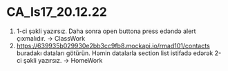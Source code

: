 # CA_ls17_20.12.22
1. 1-ci şəkli yazırsız. Daha sonra open buttona press edəndə alert çıxmalıdır. -> ClassWork
2. https://639935b029930e2bb3cc9fb8.mockapi.io/rmad101/contacts buradakı dataları götürün. Həmin datalarla section list istifadə edərək 2-ci şəkli yazırsız. -> HomeWork
